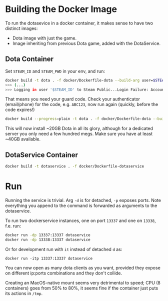 # Building the Docker Image

To run the dotasevice in a docker container, it makes sense to have two distinct images:

- Dota image with just the game.
- Image inheriting from previous Dota game, added with the DotaService.

## Dota Container

Set `STEAM_ID` and `STEAM_PWD` in your env, and run:

```sh
docker build -t dota . -f docker/Dockerfile-dota --build-arg user=$STEAM_ID --build-arg pwd=$STEAM_PWD --build-arg guard=
>>> (...)
>>> Logging in user '$STEAM_ID' to Steam Public...Login Failure: Account Logon Denied 
```

That means you need your guard code. Check your authenticator (email/phone) for the code, e.g.
`ABC123`, now run again (quickly, before the code expires!)
```sh
docker build --progress=plain -t dota . -f docker/Dockerfile-dota --build-arg user=$STEAM_ID --build-arg pwd=$STEAM_PWD --build-arg guard=ABC123 
```
This will now install ~20GB Dota in all its glory, although for a dedicated server you only need a few
hundred megs. Make sure you have at least ~40GB available.

## DotaService Container

```sh
docker build -t dotaservice . -f docker/Dockerfile-dotaservice
```

# Run

Running the service is trivial. Arg `-d` is for detached, `-p` exposes ports.
Note everything you append to the command is forwarded as arguments to the dotaservice.

To run two dockerservice instances, one on port `13337` and one on `13338`, f.e. run:

```sh
docker run -dp 13337:13337 dotaservice
docker run -dp 13338:13337 dotaservice
```

Or for development run with `it` instead of detached `d` as:
```
docker run -itp 13337:13337 dotaservice
```

You can now open as many dota clients as you want, provided they expose on different ip:ports
combinations and they don't collide.

Creating an MacOS-native mount seems very detrimental to speed; CPU (8 containers) goes from 50% to 80%,
it seems fine if the container just puts its actions in `/tmp`.
